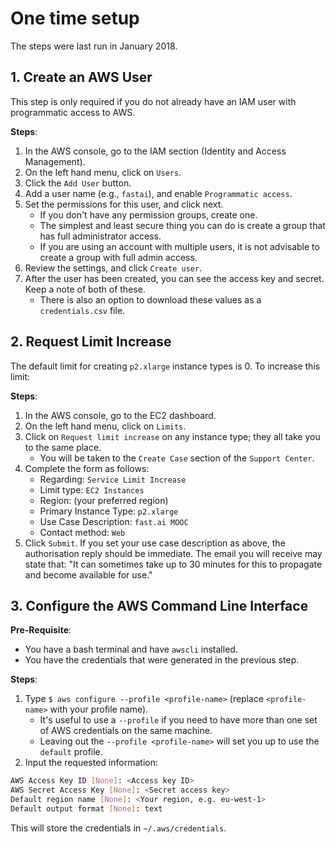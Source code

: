 # One time setup

The steps were last run in January 2018.

## 1. Create an AWS User

This step is only required if you do not already have an IAM user with programmatic access to AWS.

**Steps**:
1. In the AWS console, go to the IAM section (Identity and Access Management).
2. On the left hand menu, click on `Users`.
3. Click the `Add User` button.
4. Add a user name (e.g., `fastai`), and enable `Programmatic access`.
5. Set the permissions for this user, and click next.
    * If you don't have any permission groups, create one.
    * The simplest and least secure thing you can do is create a group that has full administrator access.
    * If you are using an account with multiple users, it is not advisable to create a group with full admin access.
6. Review the settings, and click `Create user`.
7. After the user has been created, you can see the access key and secret. Keep a note of both of these.
    * There is also an option to download these values as a `credentials.csv` file.

## 2. Request Limit Increase

The default limit for creating `p2.xlarge` instance types is 0. To increase this limit:

**Steps**:
1. In the AWS console, go to the EC2 dashboard.
2. On the left hand menu, click on `Limits`.
3. Click on `Request limit increase` on any instance type; they all take you to the same place.
    * You will be taken to the `Create Case` section of the `Support Center`.
4. Complete the form as follows:
    * Regarding: `Service Limit Increase`
    * Limit type: `EC2 Instances`
    * Region: (your preferred region)
    * Primary Instance Type: `p2.xlarge`
    * Use Case Description: `fast.ai MOOC`
    * Contact method: `Web`
5. Click `Submit`. If you set your use case description as above, the authorisation reply should be immediate. The email you will receive may state that: "It can sometimes take up to 30 minutes for this to propagate and become available for use."
    
## 3. Configure the AWS Command Line Interface

**Pre-Requisite**:
* You have a bash terminal and have `awscli` installed.
* You have the credentials that were generated in the previous step.

**Steps**:
1. Type `$ aws configure --profile <profile-name>` (replace `<profile-name>` with your profile name).
    * It's useful to use a `--profile` if you need to have more than one set of AWS credentials on the same machine.
    * Leaving out the `--profile <profile-name>` will set you up to use the `default` profile.
2. Input the requested information:

```bash
AWS Access Key ID [None]: <Access key ID>        
AWS Secret Access Key [None]: <Secret access key>
Default region name [None]: <Your region, e.g. eu-west-1>
Default output format [None]: text
``` 

This will store the credentials in `~/.aws/credentials`.
